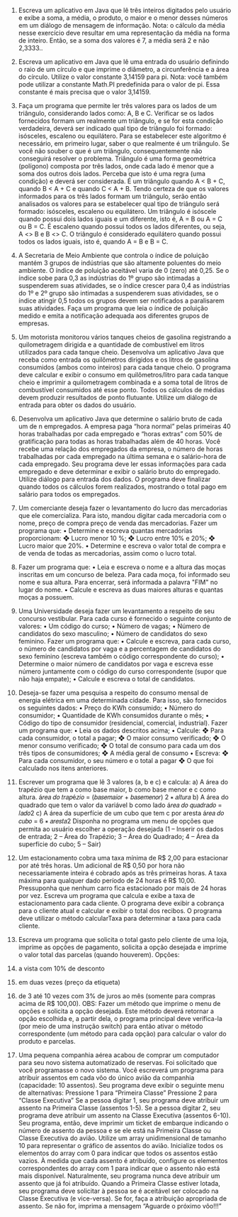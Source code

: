 1. Escreva um aplicativo em Java que lê três inteiros digitados pelo usuário e exibe a soma, a média, o
produto, o maior e o menor desses números em um diálogo de mensagem de informação. Nota: o cálculo
da média nesse exercício deve resultar em uma representação da média na forma de inteiro. Então, se a
soma dos valores é 7, a média será 2 e não 2,3333..

2. Escreva um aplicativo em Java que lê uma entrada do usuário definindo o raio de um círculo e que imprime
o diâmetro, a circunferência e a área do círculo. Utilize o valor constante 3,14159 para pi. Nota: você
também pode utilizar a constante Math.PI predefinida para o valor de pi. Essa constante é mais precisa
que o valor 3,14159. 

3. Faça um programa que permite ler três valores para os lados de um triângulo, considerando lados como:
A, B e C. Verificar se os lados fornecidos formam um realmente um triângulo, e se for esta condição
verdadeira, deverá ser indicado qual tipo de triângulo foi formado: isósceles, escaleno ou equilátero.
Para se estabelecer este algoritmo é necessário, em primeiro lugar, saber o que realmente é um
triângulo. Se você não souber o que é um triângulo, consequentemente não conseguirá resolver o
problema. Triângulo é uma forma geométrica (polígono) composta por três lados, onde cada lado é menor
que a soma dos outros dois lados. Perceba que isto é uma regra (uma condição) e deverá ser considerada.
É um triângulo quando A < B + C, quando B < A + C e quando C < A + B.
Tendo certeza de que os valores informados para os três lados formam um triângulo, serão então
analisados os valores para se estabelecer qual tipo de triângulo será formado: isósceles, escaleno ou
equilátero.
Um triângulo é isóscele quando possui dois lados iguais e um diferente, isto é, A = B ou A = C ou
B = C.
É escaleno quando possui todos os lados diferentes, ou seja, A <> B e B <> C.
O triângulo é considerado equilátero quando possui todos os lados iguais, isto é, quando A = B e
B = C.

4. A Secretaria de Meio Ambiente que controla o índice de poluição mantém 3 grupos de indústrias que são
altamente poluentes do meio ambiente. O índice de poluição aceitável varia de 0 (zero) até 0,25. Se o
índice sobe para 0,3 as indústrias do 1º grupo são intimadas a suspenderem suas atividades, se o índice
crescer para 0,4 as indústrias do 1º e 2º grupo são intimadas a suspenderem suas atividades, se o índice
atingir 0,5 todos os grupos devem ser notificados a paralisarem suas atividades. Faça um programa que
leia o índice de poluição medido e emita a notificação adequada aos diferentes grupos de empresas.


6. Um motorista monitorou vários tanques cheios de gasolina registrando a quilometragem dirigida e a
quantidade de combustível em litros utilizados para cada tanque cheio. Desenvolva um aplicativo Java que
receba como entrada os quilômetros dirigidos e os litros de gasolina consumidos (ambos como inteiros)
para cada tanque cheio. O programa deve calcular e exibir o consumo em quilômetros/litro para cada
tanque cheio e imprimir a quilometragem combinada e a soma total de litros de combustível consumidos
até esse ponto. Todos os cálculos de médias devem produzir resultados de ponto flutuante. Utilize um
diálogo de entrada para obter os dados do usuário.

7. Desenvolva um aplicativo Java que determine o salário bruto de cada um de n empregados. A empresa
paga “hora normal” pelas primeiras 40 horas trabalhadas por cada empregado e “horas extras” com 50%
de gratificação para todas as horas trabalhadas além de 40 horas. Você recebe uma relação dos
empregados da empresa, o número de horas trabalhadas por cada empregado na última semana e o
salário-hora de cada empregado. Seu programa deve ler essas informações para cada empregado e deve
determinar e exibir o salário bruto do empregado. Utilize diálogo para entrada dos dados. O programa deve
finalizar quando todos os cálculos forem realizados, mostrando o total pago em salário para todos os
empregados.

8. Um comerciante deseja fazer o levantamento do lucro das mercadorias que ele comercializa. Para isto,
mandou digitar cada mercadoria com o nome, preço de compra preço de venda das mercadorias. Fazer
um programa que:
• Determine e escreva quantas mercadorias proporcionam:
❖ Lucro menor 10 %;
❖ Lucro entre 10% e 20%;
❖ Lucro maior que 20%.
• Determine e escreva o valor total de compra e de venda de todas as mercadorias, assim como o
lucro total.

9. Fazer um programa que:
• Leia e escreva o nome e a altura das moças inscritas em um concurso de beleza. Para cada moça,
foi informado seu nome e sua altura. Para encerrar, será informada a palavra "FIM" no lugar do
nome.
• Calcule e escreva as duas maiores alturas e quantas moças a possuem.

10. Uma Universidade deseja fazer um levantamento a respeito de seu concurso vestibular. Para cada curso
é fornecido o seguinte conjunto de valores:
• Um código do curso;
• Número de vagas;
• Número de candidatos do sexo masculino;
• Número de candidatos do sexo feminino.
Fazer um programa que:
• Calcule e escreva, para cada curso, o número de candidatos por vaga e a percentagem de
candidatos do sexo feminino (escreva também o código correspondente do curso);
• Determine o maior número de candidatos por vaga e escreva esse número juntamente com o código
do curso correspondente (supor que não haja empate);
• Calcule e escreva o total de candidatos.

11. Deseja-se fazer uma pesquisa a respeito do consumo mensal de energia elétrica em uma determinada
cidade. Para isso, são fornecidos os seguintes dados:
• Preço do KWh consumido;
• Número do consumidor;
• Quantidade de KWh consumidos durante o mês;
• Código do tipo de consumidor (residencial, comercial, industrial).
Fazer um programa que:
• Leia os dados descritos acima;
• Calcule:
❖ Para cada consumidor, o total a pagar;
❖ O maior consumo verificado;
❖ O menor consumo verificado;
❖ O total de consumo para cada um dos três tipos de consumidores;
❖ A média geral de consumo
• Escreva:
❖ Para cada consumidor, o seu número e o total a pagar
❖ O que foi calculado nos itens anteriores.


12. Escrever um programa que lê 3 valores (a, b e c) e calcula:
a) A área do trapézio que tem a como base maior, b como base menor e c como altura.
á𝑟𝑒𝑎 𝑑𝑜 𝑡𝑟𝑎𝑝é𝑧𝑖𝑜 =
(𝑏𝑎𝑠𝑒𝑚𝑎𝑖𝑜𝑟 + 𝑏𝑎𝑠𝑒𝑚𝑒𝑛𝑜𝑟)
2 ∗ 𝑎𝑙𝑡𝑢𝑟𝑎
b) A área do quadrado que tem o valor da variável b como lado
á𝑟𝑒𝑎 𝑑𝑜 𝑞𝑢𝑎𝑑𝑟𝑎𝑑𝑜 = 𝑙𝑎𝑑𝑜2
c) A área da superfície de um cubo que tem c por aresta
á𝑟𝑒𝑎 𝑑𝑜 𝑐𝑢𝑏𝑜 = 6 ∗ 𝑎𝑟𝑒𝑠𝑡𝑎2
Disponha no programa um menu de opções que permita ao usuário escolher a operação desejada (1 –
Inserir os dados de entrada; 2 – Área do Trapézio; 3 – Área do Quadrado; 4 – Área da superfície do cubo;
5 – Sair)

13. Um estacionamento cobra uma taxa mínima de R$ 2,00 para estacionar por até três horas. Um adicional
de R$ 0,50 por hora não necessariamente inteira é cobrado após as três primeiras horas. A taxa máxima
para qualquer dado período de 24 horas é R$ 10,00. Pressuponha que nenhum carro fica estacionado por
mais de 24 horas por vez. Escreva um programa que calcula e exibe a taxa de estacionamento para cada
cliente. O programa deve exibir a cobrança para o cliente atual e calcular e exibir o total dos recibos. O
programa deve utilizar o método calcularTaxa para determinar a taxa para cada cliente.

14. Escreva um programa que solicita o total gasto pelo cliente de uma loja, imprime as opções de pagamento,
solicita a opção desejada e imprime o valor total das parcelas (quando houverem).
Opções:
1. a vista com 10% de desconto
2. em duas vezes (preço da etiqueta)
3. de 3 até 10 vezes com 3% de juros ao mês (somente para compras acima de R$
100,00).
OBS: Fazer um método que imprime o menu de opções e solicita a opção desejada. Este método deverá
retornar a opção escolhida e, a partir dela, o programa principal deve verifica-la (por meio de uma instrução
switch) para então ativar o método correspondente (um método para cada opção) para calcular o valor do
produto e parcelas.


15. Uma pequena companhia aérea acabou de comprar um computador para seu novo sistema automatizado
de reservas. Foi solicitado que você programasse o novo sistema. Você escreverá um programa para
atribuir assentos em cada vôo do único avião da companhia (capacidade: 10 assentos).
Seu programa deve exibir o seguinte menu de alternativas:
Pressione 1 para “Primeira Classe”
Pressione 2 para “Classe Executiva”
Se a pessoa digitar 1, seu programa deve atribuir um assento na Primeira Classe (assentos 1-5). Se a
pessoa digitar 2, seu programa deve atribuir um assento na Classe Executiva (assentos 6-10). Seu
programa, então, deve imprimir um ticket de embarque indicando o número de assento da pessoa e se ele
está na Primeira Classe ou Classe Executiva do avião.
Utilize um array unidimensional de tamanho 10 para representar o gráfico de assentos do avião. Inicialize
todos os elementos do array com 0 para indicar que todos os assentos estão vazios. À medida que cada
assento é atribuído, configure os elementos correspondentes do array com 1 para indicar que o assento
não está mais disponível.
Naturalmente, seu programa nunca deve atribuir um assento que já foi atribuído. Quando a Primeira Classe
estiver lotada, seu programa deve solicitar à pessoa se é aceitável ser colocado na Classe Executiva (e
vice-versa). Se for, faça a atribuição apropriada de assento. Se não for, imprima a mensagem “Aguarde
o próximo vôo!!!”
